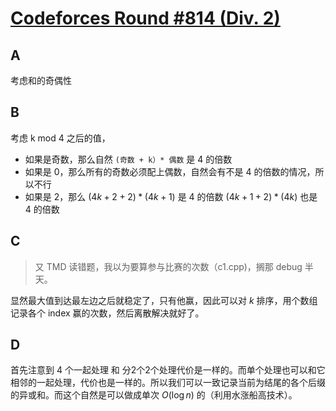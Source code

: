 # [Codeforces Round #814 (Div. 2)](https://codeforces.com/contest/1719)

## A

考虑和的奇偶性

## B

考虑 k mod 4 之后的值，
- 如果是奇数，那么自然 `(奇数 + k）* 偶数` 是 4 的倍数
- 如果是 0，那么所有的奇数必须配上偶数，自然会有不是 4 的倍数的情况，所以不行
- 如果是 2，那么 $(4k + 2 + 2) * (4k + 1)$ 是 4 的倍数 $(4k + 1 + 2) * (4k)$ 也是 4 的倍数


## C

> 又 TMD 读错题，我以为要算参与比赛的次数（c1.cpp)，搁那 debug 半天。

显然最大值到达最左边之后就稳定了，只有他赢，因此可以对 $k$ 排序，用个数组记录各个 index 赢的次数，然后离散解决就好了。

## D

首先注意到 4 个一起处理 和 分2个2个处理代价是一样的。而单个处理也可以和它相邻的一起处理，代价也是一样的。所以我们可以一致记录当前为结尾的各个后缀的异或和。而这个自然是可以做成单次 $O(\log n)$ 的（利用水涨船高技术）。


